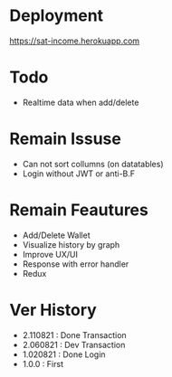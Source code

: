 # Deployment

https://sat-income.herokuapp.com

# Todo

- Realtime data when add/delete

# Remain Issuse

- Can not sort collumns (on datatables)
- Login without JWT or anti-B.F

# Remain Feautures

- Add/Delete Wallet
- Visualize history by graph
- Improve UX/UI
- Response with error handler
- Redux

# Ver History

- 2.110821 : Done Transaction
- 2.060821 : Dev Transaction
- 1.020821 : Done Login
- 1.0.0 : First
